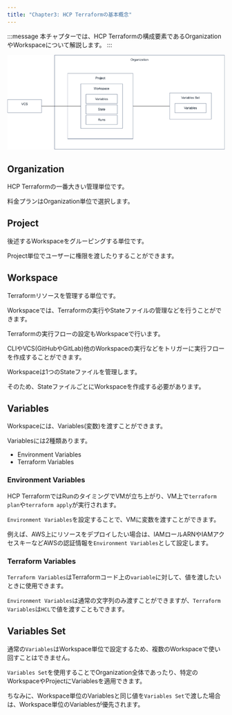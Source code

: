 ```yaml
---
title: "Chapter3: HCP Terraformの基本概念"
---
```


:::message
本チャプターでは、HCP Terraformの構成要素であるOrganizationやWorkspaceについて解説します。
:::

<!-- Run TaskやPrivate Registory Policy Setも追加したい -->

![](/images/chapter_3/01-tfc-concept.png)

## Organization

HCP Terraformの一番大きい管理単位です。

料金プランはOrganization単位で選択します。

## Project

後述するWorkspaceをグルーピングする単位です。

Project単位でユーザーに権限を渡したりすることができます。

## Workspace

Terraformリソースを管理する単位です。

Workspaceでは、Terraformの実行やStateファイルの管理などを行うことができます。

Terraformの実行フローの設定もWorkspaceで行います。

CLIやVCS(GitHubやGitLab)他のWorkspaceの実行などをトリガーに実行フローを作成することができます。

Workspaceは1つのStateファイルを管理します。

そのため、StateファイルごとにWorkspaceを作成する必要があります。

## Variables

Workspaceには、Variables(変数)を渡すことができます。

Variablesには2種類あります。

- Environment Variables
- Terraform Variables

### Environment Variables

HCP TerraformではRunのタイミングでVMが立ち上がり、VM上で`terraform plan`や`terraform apply`が実行されます。

`Environment Variables`を設定することで、VMに変数を渡すことができます。

例えば、AWS上にリソースをデプロイしたい場合は、IAMロールARNやIAMアクセスキーなどAWSの認証情報を`Environment Variables`として設定します。

### Terraform Variables

`Terraform Variables`はTerraformコード上の`variable`に対して、値を渡したいときに使用できます。

`Environment Variables`は通常の文字列のみ渡すことができますが、`Terraform Variables`は`HCL`で値を渡すこともできます。

## Variables Set

通常の`Variables`はWorkspace単位で設定するため、複数のWorkspaceで使い回すことはできません。

`Variables Set`を使用することでOrganization全体であったり、特定のWorkspaceやProjectにVariablesを適用できます。

ちなみに、Workspace単位のVariablesと同じ値を`Variables Set`で渡した場合は、Workspace単位のVariablesが優先されます。
